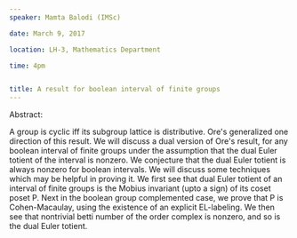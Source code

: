 ```yaml
---
speaker: Mamta Balodi (IMSc)

date: March 9, 2017

location: LH-3, Mathematics Department

time: 4pm


title: A result for boolean interval of finite groups
---
```


Abstract:

A group is cyclic iff its subgroup lattice is distributive. Ore's
generalized one direction of this result. We will discuss a dual version
of Ore's result, for any boolean interval of finite groups under the
assumption that the dual Euler totient of the interval is nonzero. We
conjecture that the dual Euler totient is always nonzero for boolean
intervals. We will discuss some techniques which may be helpful in proving
it. We first see that dual Euler totient of an interval of finite groups
is the Mobius invariant (upto a sign) of its coset poset P. Next in the
boolean group complemented case, we prove that P is Cohen-Macaulay, using
the existence of an explicit EL-labeling. We then see that nontrivial
betti number of the order complex is nonzero, and so is the dual Euler
totient.
